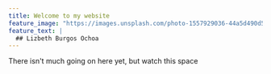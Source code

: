 ```yaml
---
title: Welcome to my website
feature_image: "https://images.unsplash.com/photo-1557929036-44a5d490d527?ixlib=rb-1.2.1&ixid=MnwxMjA3fDB8MHxwaG90by1wYWdlfHx8fGVufDB8fHx8&auto=format&fit=crop&w=735&q=80"
feature_text: |
  ## Lizbeth Burgos Ochoa
---
```


There isn't much going on here yet, but watch this space
